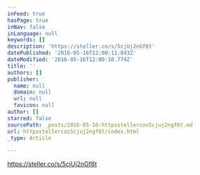 ```yaml
---
inFeed: true
hasPage: true
inNav: false
inLanguage: null
keywords: []
description: 'https://steller.co/s/5cjUj2nGf6t'
datePublished: '2016-05-16T12:00:11.843Z'
dateModified: '2016-05-16T12:00:10.774Z'
title: ''
authors: []
publisher:
  name: null
  domain: null
  url: null
  favicon: null
author: []
starred: false
sourcePath: _posts/2016-05-16-httpsstellercos5cjuj2ngf6t.md
url: httpsstellercos5cjuj2ngf6t/index.html
_type: Article

---
```

https://steller.co/s/5cjUj2nGf6t